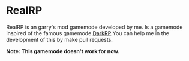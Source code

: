 # RealRP

RealRP is an garry's mod gamemode developed by me. Is a gamemode inspired of the famous gamemode [DarkRP](https://github.com/FPtje/DarkRP/) You can help me in the development of this by make pull requests.

**Note: This gamemode doesn't work for now.**
